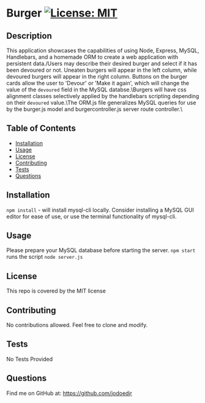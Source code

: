 # Burger    [![License: MIT](https://img.shields.io/badge/License-MIT-yellow.svg)](https://opensource.org/licenses/MIT)

## Description 

This application showcases the capabilities of using Node, Express, MySQL, Handlebars, and a homemade ORM to create a web application with persistent data./Users may describe their desired burger and select if it has been devoured or not. Uneaten burgers will appear in the left column, while devoured burgers will appear in the right column. Buttons on the burger cards allow the user to 'Devour' or 'Make it again', which will change the value of the `devoured` field in the MySQL databse.\Burgers will have css alignment classes selectively applied by the handlebars scripting depending on their `devoured` value.\The ORM.js file generalizes MySQL queries for use by the burger.js model and burgercontroller.js server route controller.\


## Table of Contents

* [Installation](#installation)
* [Usage](#usage)
* [License](#license)
* [Contributing](#contributing)
* [Tests](#tests)
* [Questions](#questions)


## Installation

`npm install` - will install mysql-cli locally. Consider installing a MySQL GUI editor for ease of use, or use the terminal functionality of mysql-cli.


## Usage 

Please prepare your MySQL database before starting the server. `npm start` runs the script `node server.js`


## License

This repo is covered by the MIT license


## Contributing

No contributions allowed. Feel free to clone and modify.


## Tests

No Tests Provided


## Questions

Find me on GitHub at: https://github.com/jodoedjr

